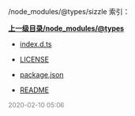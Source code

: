 /node_modules/@types/sizzle 索引：


**[上一级目录/node_modules/@types](/node_modules/@types/index.md)**

- [index.d.ts](/node_modules/@types/sizzle/index.d.ts)

- [LICENSE](/node_modules/@types/sizzle/LICENSE)

- [package.json](/node_modules/@types/sizzle/package.json)

- [README](/node_modules/@types/sizzle/README.md)


<font size=2 color='grey'> 2020-02-10 05:06 </font>